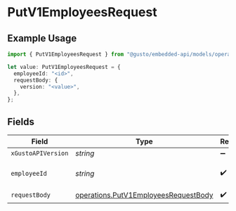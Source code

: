 # PutV1EmployeesRequest

## Example Usage

```typescript
import { PutV1EmployeesRequest } from "@gusto/embedded-api/models/operations/putv1employees.js";

let value: PutV1EmployeesRequest = {
  employeeId: "<id>",
  requestBody: {
    version: "<value>",
  },
};
```

## Fields

| Field                                                                                        | Type                                                                                         | Required                                                                                     | Description                                                                                  |
| -------------------------------------------------------------------------------------------- | -------------------------------------------------------------------------------------------- | -------------------------------------------------------------------------------------------- | -------------------------------------------------------------------------------------------- |
| `xGustoAPIVersion`                                                                           | *string*                                                                                     | :heavy_minus_sign:                                                                           | N/A                                                                                          |
| `employeeId`                                                                                 | *string*                                                                                     | :heavy_check_mark:                                                                           | The UUID of the employee                                                                     |
| `requestBody`                                                                                | [operations.PutV1EmployeesRequestBody](../../models/operations/putv1employeesrequestbody.md) | :heavy_check_mark:                                                                           | N/A                                                                                          |